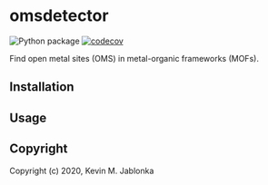 # omsdetector

[//]: # "Badges"

![Python package](https://github.com/kjappelbaum/omsdetector/workflows/Python%20package/badge.svg)
[![codecov](https://codecov.io/gh/kjablonk/omsdetector/branch/master/graph/badge.svg)](https://codecov.io/gh/kjablonk/omsdetector/branch/master)

Find open metal sites (OMS) in metal-organic frameworks (MOFs).

## Installation

## Usage

## Copyright

Copyright (c) 2020, Kevin M. Jablonka
